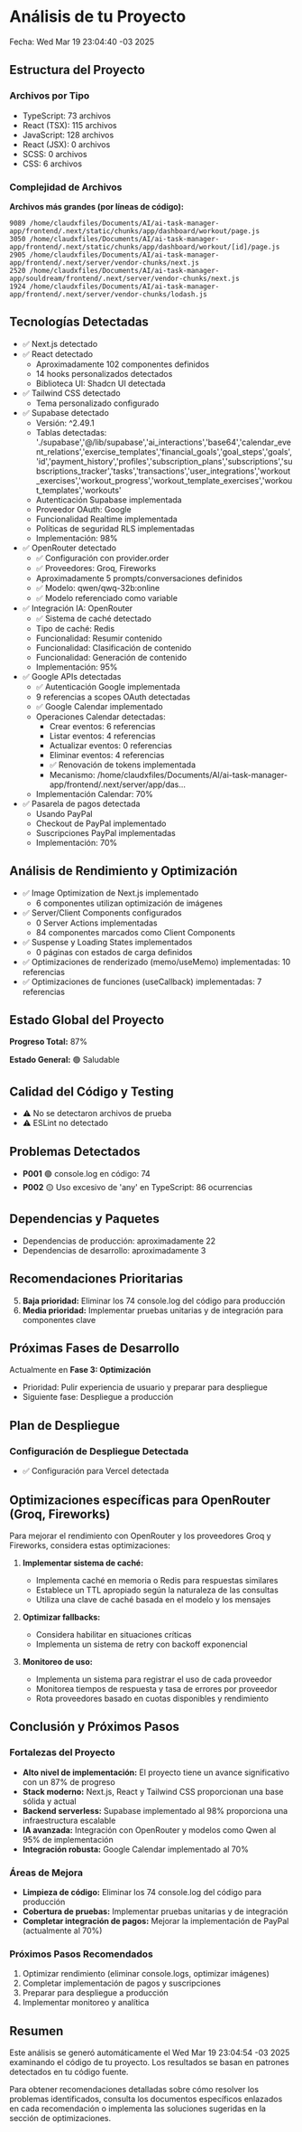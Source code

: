# Análisis de tu Proyecto
Fecha: Wed Mar 19 23:04:40 -03 2025

## Estructura del Proyecto

### Archivos por Tipo
- TypeScript: 73 archivos
- React (TSX): 115 archivos
- JavaScript: 128 archivos
- React (JSX): 0 archivos
- SCSS: 0 archivos
- CSS: 6 archivos

### Complejidad de Archivos
**Archivos más grandes (por líneas de código):**
```
9089 /home/claudxfiles/Documents/AI/ai-task-manager-app/frontend/.next/static/chunks/app/dashboard/workout/page.js
3050 /home/claudxfiles/Documents/AI/ai-task-manager-app/frontend/.next/static/chunks/app/dashboard/workout/[id]/page.js
2905 /home/claudxfiles/Documents/AI/ai-task-manager-app/frontend/.next/server/vendor-chunks/next.js
2520 /home/claudxfiles/Documents/AI/ai-task-manager-app/souldream/frontend/.next/server/vendor-chunks/next.js
1924 /home/claudxfiles/Documents/AI/ai-task-manager-app/frontend/.next/server/vendor-chunks/lodash.js
```

## Tecnologías Detectadas
- ✅ Next.js detectado
- ✅ React detectado
  - Aproximadamente 102 componentes definidos
  - 14 hooks personalizados detectados
  - Biblioteca UI: Shadcn UI detectada
- ✅ Tailwind CSS detectado
  - Tema personalizado configurado
- ✅ Supabase detectado
  - Versión: ^2.49.1
  - Tablas detectadas: './supabase','@/lib/supabase','ai_interactions','base64','calendar_event_relations','exercise_templates','financial_goals','goal_steps','goals','id','payment_history','profiles','subscription_plans','subscriptions','subscriptions_tracker','tasks','transactions','user_integrations','workout_exercises','workout_progress','workout_template_exercises','workout_templates','workouts'
  - Autenticación Supabase implementada
  - Proveedor OAuth: Google
  - Funcionalidad Realtime implementada
  - Políticas de seguridad RLS implementadas
  - Implementación: 98%
- ✅ OpenRouter detectado
  - ✅ Configuración con provider.order
  - ✅ Proveedores: Groq, Fireworks
  - Aproximadamente 5 prompts/conversaciones definidos
  - ✅ Modelo: qwen/qwq-32b:online
  - ✅ Modelo referenciado como variable
- ✅ Integración IA: OpenRouter
  - ✅ Sistema de caché detectado
  - Tipo de caché: Redis
  - Funcionalidad: Resumir contenido
  - Funcionalidad: Clasificación de contenido
  - Funcionalidad: Generación de contenido
  - Implementación: 95%
- ✅ Google APIs detectadas
  - ✅ Autenticación Google implementada
  - 9 referencias a scopes OAuth detectadas
  - ✅ Google Calendar implementado
  - Operaciones Calendar detectadas:
    - Crear eventos: 6 referencias
    - Listar eventos: 4 referencias
    - Actualizar eventos: 0 referencias
    - Eliminar eventos: 4 referencias
    - ✅ Renovación de tokens implementada
    - Mecanismo: /home/claudxfiles/Documents/AI/ai-task-manager-app/frontend/.next/server/app/das...
  - Implementación Calendar: 70%
- ✅ Pasarela de pagos detectada
  - Usando PayPal
  - Checkout de PayPal implementado
  - Suscripciones PayPal implementadas
  - Implementación: 70%

## Análisis de Rendimiento y Optimización

- ✅ Image Optimization de Next.js implementado
  - 6 componentes utilizan optimización de imágenes
- ✅ Server/Client Components configurados
  - 0 Server Actions implementadas
  - 84 componentes marcados como Client Components
- ✅ Suspense y Loading States implementados
  - 0 páginas con estados de carga definidos
- ✅ Optimizaciones de renderizado (memo/useMemo) implementadas: 10 referencias
- ✅ Optimizaciones de funciones (useCallback) implementadas: 7 referencias

## Estado Global del Proyecto

**Progreso Total:** 87%

**Estado General:** 🟢 Saludable

## Calidad del Código y Testing

- ⚠️ No se detectaron archivos de prueba
- ⚠️ ESLint no detectado
## Problemas Detectados

- **P001** 🟢 console.log en código: 74
- **P002** 🟡 Uso excesivo de 'any' en TypeScript: 86 ocurrencias

## Dependencias y Paquetes

- Dependencias de producción: aproximadamente 22
- Dependencias de desarrollo: aproximadamente 3
## Recomendaciones Prioritarias

5. **Baja prioridad:** Eliminar los 74 console.log del código para producción
6. **Media prioridad:** Implementar pruebas unitarias y de integración para componentes clave

## Próximas Fases de Desarrollo

Actualmente en **Fase 3: Optimización**
- Prioridad: Pulir experiencia de usuario y preparar para despliegue
- Siguiente fase: Despliegue a producción

## Plan de Despliegue

### Configuración de Despliegue Detectada
- ✅ Configuración para Vercel detectada

## Optimizaciones específicas para OpenRouter (Groq, Fireworks)

Para mejorar el rendimiento con OpenRouter y los proveedores Groq y Fireworks, considera estas optimizaciones:

1. **Implementar sistema de caché:**
   - Implementa caché en memoria o Redis para respuestas similares
   - Establece un TTL apropiado según la naturaleza de las consultas
   - Utiliza una clave de caché basada en el modelo y los mensajes

2. **Optimizar fallbacks:**
   - Considera habilitar  en situaciones críticas
   - Implementa un sistema de retry con backoff exponencial

3. **Monitoreo de uso:**
   - Implementa un sistema para registrar el uso de cada proveedor
   - Monitorea tiempos de respuesta y tasa de errores por proveedor
   - Rota proveedores basado en cuotas disponibles y rendimiento

## Conclusión y Próximos Pasos

### Fortalezas del Proyecto

- **Alto nivel de implementación:** El proyecto tiene un avance significativo con un 87% de progreso
- **Stack moderno:** Next.js, React y Tailwind CSS proporcionan una base sólida y actual
- **Backend serverless:** Supabase implementado al 98% proporciona una infraestructura escalable
- **IA avanzada:** Integración con OpenRouter y modelos como Qwen al 95% de implementación
- **Integración robusta:** Google Calendar implementado al 70%

### Áreas de Mejora

- **Limpieza de código:** Eliminar los 74 console.log del código para producción
- **Cobertura de pruebas:** Implementar pruebas unitarias y de integración
- **Completar integración de pagos:** Mejorar la implementación de PayPal (actualmente al 70%)

### Próximos Pasos Recomendados

1. Optimizar rendimiento (eliminar console.logs, optimizar imágenes)
2. Completar implementación de pagos y suscripciones
3. Preparar para despliegue a producción
4. Implementar monitoreo y analítica

## Resumen

Este análisis se generó automáticamente el Wed Mar 19 23:04:54 -03 2025 examinando el código de tu proyecto. Los resultados se basan en patrones detectados en tu código fuente.

Para obtener recomendaciones detalladas sobre cómo resolver los problemas identificados, consulta los documentos específicos enlazados en cada recomendación o implementa las soluciones sugeridas en la sección de optimizaciones.
